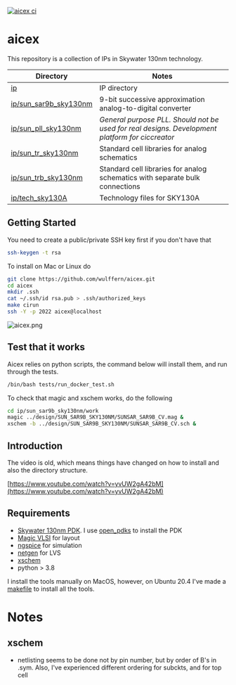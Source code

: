 
[![aicex ci](https://github.com/wulffern/aicex/actions/workflows/tests.yaml/badge.svg)](https://github.com/wulffern/aicex/actions/workflows/tests.yaml)

# aicex
This repository is a collection of IPs in Skywater 130nm technology. 

| Directory                                      | Notes                                                                                           |
|------------------------------------------------|-------------------------------------------------------------------------------------------------|
| [ip](ip)                                       | IP directory                                                                                    |
| [ip/sun_sar9b_sky130nm](ip/sun_sar9b_sky130nm) | 9-bit successive approximation analog-to-digital converter                                      |
| [ip/sun_pll_sky130nm](ip/sun_pll_sky130nm)     | *General purpose PLL. Should not be used for real designs. Development platform for ciccreator* |
| [ip/sun_tr_sky130nm](ip/sun_tr_sky130nm)       | Standard cell libraries for analog schematics                                                   |
| [ip/sun_trb_sky130nm](ip/sun_trb_sky130nm)     | Standard cell libraries for analog schematics with separate bulk connections                    |
| [ip/tech_sky130A](ip/tech_sky130A)             | Technology files for SKY130A                                                                    |


## Getting Started

You need to create a public/private SSH key first if you don't have that

``` sh
ssh-keygen -t rsa
```

To install on Mac or Linux do 

``` sh
git clone https://github.com/wulffern/aicex.git
cd aicex
mkdir .ssh
cat ~/.ssh/id rsa.pub > .ssh/authorized_keys
make cirun
ssh -Y -p 2022 aicex@localhost
```

![aicex.png](aicex.png)

## Test that it works

Aicex relies on python scripts, the command below will install them, and
run through the tests.
``` sh
/bin/bash tests/run_docker_test.sh
```

To check that magic and xschem works, do the following

``` sh
cd ip/sun_sar9b_sky130nm/work 
magic ../design/SUN_SAR9B_SKY130NM/SUNSAR_SAR9B_CV.mag &
xschem -b ../design/SUN_SAR9B_SKY130NM/SUNSAR_SAR9B_CV.sch &
```


## Introduction

The video is old, which means things have changed on how to install and also the
directory structure.

[https://www.youtube.com/watch?v=yvUW2gA42bM](https://www.youtube.com/watch?v=yvUW2gA42bM)

## Requirements

- [Skywater 130nm PDK](https://github.com/google/skywater-pdk). I use [open_pdks](https://github.com/RTimothyEdwards/open_pdks) to install the PDK
- [Magic VLSI](https://github.com/RTimothyEdwards/magic) for layout
- [ngspice](https://git.code.sf.net/p/ngspice/ngspice) for simulation 
- [netgen](https://github.com/RTimothyEdwards/netgen.git) for LVS
- [xschem]()
- python > 3.8

I install the tools manually on MacOS, however, on Ubuntu 20.4 I've made a
[makefile](https://github.com/wulffern/eda) to install all the tools.


# Notes

## xschem
- netlisting seems to be done not by pin number, but by order of B's in .sym.
  Also, I've experienced different ordering for subckts, and for top cell
